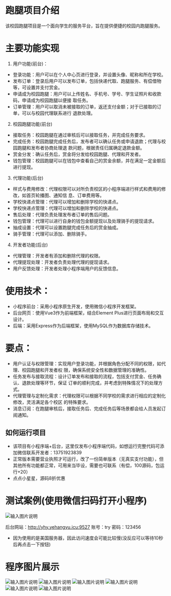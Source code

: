 # 跑腿项目介绍

该校园跑腿项目是一个面向学生的服务平台，旨在提供便捷的校园内跑腿服务。

# 主要功能实现
1. 用户功能(前台)： 
- 登录功能：用户可以在个人中心页进行登录，并设置头像、昵称和所在学校。 
- 发布订单：登录后用户可以发布订单，包括快递代取、跑腿服务、有偿借物等，可设置并支付赏金。 
- 申请成为校园跑腿：用户可以上传姓名、手机号、学号、学生证照片和收款码，申请成为校园跑腿以便接 取任务。 
- 订单管理：用户可以取消未被接取的订单，返还支付金额；对于已接取的订单，可以与校园代理联系进行 退款处理。 
2. 校园跑腿功能(前台) 
- 接取任务：校园跑腿在通过审核后可以接取任务，并完成任务要求。 
- 完成任务：校园跑腿完成任务后，发布者可以确认任务或申请退款；代理与校园跑腿和发布者协商处理退 款问题，根据责任归属确定退款金额。
- 赏金分发：确认任务后，赏金将分发给校园跑腿、代理和开发者。
- 钱包管理：校园跑腿可以在钱包中查看自己的赏金余额，并在满足一定金额后进行提现。 
3. 代理功能(后台)
- 样式与费用修改：代理权限可以对所负责校区的小程序端进行样式和费用的修改，如首页轮播图、通知信 息、订单费用等。
- 学校快递点管理：代理可以增加和删除学校的快递点。
- 学校快递点管理：代理可以增加和删除学校的快递点。
- 售后处理：代理负责处理发布者订单的售后问题。
- 钱包管理：代理可以进行自身的钱包金额提现以及处理骑手的提现请求。
- 抽成设置：代理可以设置跑腿完成任务后的赏金抽成。
- 骑手管理：代理可以添加、删除骑手。
4. 开发者功能(后台)
- 代理管理：开发者有添加和删除代理的权限。
- 代理提现处理：开发者负责处理代理的提现请求。
- 用户反馈处理：开发者处理小程序端用户的反馈信息。 

# 使用技术： 
- 小程序前台：采用小程序原生开发，使用微信小程序开发框架。 
- 后台网页：使用Vue3作为前端框架，结合Element Plus进行页面布局和交互设计。
- 后端：采用Express作为后端框架，使用MySQL作为数据库存储技术。

# 要点：
- 用户认证与权限管理：实现用户登录功能，并根据角色分配不同的权限，如代理、校园跑腿和开发者权 限，确保系统安全性和数据管理的准确性。
- 任务发布与接取流程：设计订单发布和接取的流程，包括支付赏金、任务确认、退款处理等环节，保证 订单的顺利完成，并考虑到特殊情况下的处理方式。
- 代理管理与定制化需求：代理权限可以根据不同学校的需求进行相应的定制化修改，灵活满足各个校区 的特殊要求。
- 消息订阅：在跑腿审核后，接取任务后、完成任务后等场景都会给人员发起订阅通知。

## 如何运行项目

- 该项目有小程序端+后台，这里仅发布小程序端代码，如想运行完整代码可添加微信联系开发者：13751923839
- 正常版本需要营业执照才可运行，改了一份简单版本（无真实支付功能），但其他所有功能都正常，可用来当毕设，需要也可联系（有偿，100源码，包运行+20）
- 点点小星星，源码8折优惠

# 测试案例(使用微信扫码打开小程序)
![输入图片说明](bbb.jpg)

后台网站：http://yhy.yehangyu.icu:9527
账号：try
密码：123456
- 因为使用的是美国服务器，因此访问速度会可能比较慢(没反应可以等待10秒后再点击一下按钮)

# 程序图片展示

![输入图片说明](af22e384f15122570aa061a2924e3fe.jpg)
![输入图片说明](cc69548e6aa68f7fcf8bc6509954a83.png)
![输入图片说明](259a5d731134ecc5864c9c591d67d03.png)
![输入图片说明](32728a7610d244e84e656e88b4303c7.png)
![输入图片说明](2ef61357b80c2a6ed2301dcc229b2ce.png)
![输入图片说明](aff5d1c400d10526c3be86134b8298b.png)


